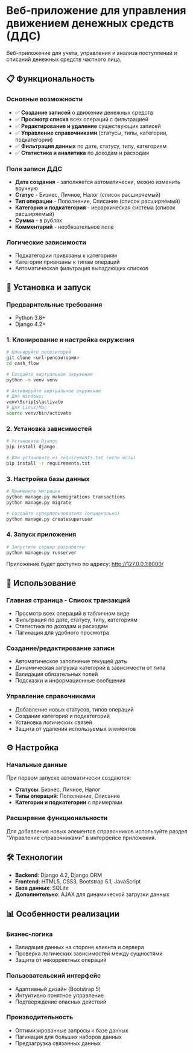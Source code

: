 # Веб-приложение для управления движением денежных средств (ДДС)

Веб-приложение для учета, управления и анализа поступлений и списаний денежных средств частного лица.

## 📋 Функциональность

### Основные возможности
- ✅ **Создание записей** о движении денежных средств
- ✅ **Просмотр списка** всех операций с фильтрацией
- ✅ **Редактирование и удаление** существующих записей
- ✅ **Управление справочниками** (статусы, типы, категории, подкатегории)
- ✅ **Фильтрация данных** по дате, статусу, типу, категориям
- ✅ **Статистика и аналитика** по доходам и расходам

### Поля записи ДДС
- **Дата создания** - заполняется автоматически, можно изменить вручную
- **Статус** - Бизнес, Личное, Налог (список расширяемый)
- **Тип операции** - Пополнение, Списание (список расширяемый)
- **Категория и подкатегория** - иерархическая система (список расширяемый)
- **Сумма** - в рублях
- **Комментарий** - необязательное поле

### Логические зависимости
- Подкатегории привязаны к категориям
- Категории привязаны к типам операций
- Автоматическая фильтрация выпадающих списков

## 🚀 Установка и запуск

### Предварительные требования
- Python 3.8+
- Django 4.2+

### 1. Клонирование и настройка окружения

```bash
# Клонируйте репозиторий
git clone <url-репозитория>
cd cash_flow

# Создайте виртуальное окружение
python -m venv venv

# Активируйте виртуальное окружение
# Для Windows:
venv\Scripts\activate
# Для Linux/Mac:
source venv/bin/activate
```

### 2. Установка зависимостей

```bash
# Установите Django
pip install django

# Или установите из requirements.txt (если есть)
pip install -r requirements.txt
```

### 3. Настройка базы данных

```bash
# Примените миграции
python manage.py makemigrations transactions
python manage.py migrate

# Создайте суперпользователя (опционально)
python manage.py createsuperuser
```

### 4. Запуск приложения

```bash
# Запустите сервер разработки
python manage.py runserver
```

Приложение будет доступно по адресу: http://127.0.0.1:8000/

## 🎯 Использование

### Главная страница - Список транзакций
- Просмотр всех операций в табличном виде
- Фильтрация по дате, статусу, типу, категориям
- Статистика по доходам и расходам
- Пагинация для удобного просмотра

### Создание/редактирование записи
- Автоматическое заполнение текущей даты
- Динамическая загрузка категорий в зависимости от типа
- Валидация обязательных полей
- Подсказки и информационные сообщения

### Управление справочниками
- Добавление новых статусов, типов операций
- Создание категорий и подкатегорий
- Установка логических связей
- Защита от удаления используемых элементов

## ⚙️ Настройка

### Начальные данные
При первом запуске автоматически создаются:
- **Статусы**: Бизнес, Личное, Налог
- **Типы операций**: Пополнение, Списание
- **Категории и подкатегории** с примерами

### Расширение функциональности
Для добавления новых элементов справочников используйте раздел "Управление справочниками" в интерфейсе приложения.

## 🛠 Технологии

- **Backend**: Django 4.2, Django ORM
- **Frontend**: HTML5, CSS3, Bootstrap 5.1, JavaScript
- **База данных**: SQLite
- **Дополнительно**: AJAX для динамической загрузки данных

## 📊 Особенности реализации

### Бизнес-логика
- Валидация данных на стороне клиента и сервера
- Проверка логических зависимостей между сущностями
- Защита от некорректных операций

### Пользовательский интерфейс
- Адаптивный дизайн (Bootstrap 5)
- Интуитивно понятное управление
- Подтверждение опасных действий

### Производительность
- Оптимизированные запросы к базе данных
- Пагинация для больших наборов данных
- Предзагрузка связанных данных
